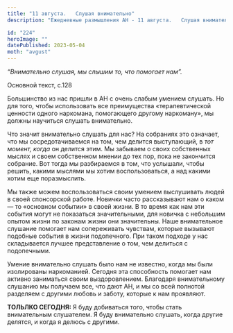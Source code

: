 ```yaml
---
title: "11 августа.   Слушая внимательно"
description: "Ежедневные размышления АН - 11 августа.   Слушая внимательно"

id: "224"
heroImage: ""
datePublished: 2023-05-04
moth: "avgust"
---
```


_“Внимательно слушая, мы слышим то, что помогает нам”._

Основной текст, с.128

Большинство из нас пришли в АН с очень слабым умением слушать. Но для того,
чтобы использовать все преимущества «терапевтической ценности одного
наркомана, помогающего другому наркоману», мы должны научиться слушать
внимательно.

Что значит внимательно слушать для нас? На собраниях это означает, что мы
сосредотачиваемся на том, чем делится выступающий, в _тот момент, когда_ он
делится этим. Мы забываем о своих собственных мыслях и своем собственном
мнении до тех пор, пока не закончится собрание. Вот тогда мы разбираемся в
том, что услышали, чтобы решить, какими мыслями мы хотим воспользоваться, а
над какими хотим еще поразмыслить.

Мы также можем воспользоваться своим умением выслушивать людей в своей
спонсорской работе. Новички часто рассказывают нам о каком — то «основном
событии» в своей жизни. В то время как нам эти события могут не показаться
значительными, для новичка с небольшим опытом жизни по законам жизни они
значительны. Наше внимательное слушание помогает нам сопереживать чувствам,
которые вызывают подобные события в жизни подопечного. При таком подходе у нас
складывается лучшее представление о том, чем делиться с подопечными.

Умение внимательно слушать было нам не известно, когда мы были изолированы
наркоманией. Сегодня эта способность помогает нам активно заниматься своим
выздоровлением. Благодаря внимательному слушанию мы получаем все, что дают АН,
и мы со всей полнотой разделяем с другими любовь и заботу, которые к нам
проявляют.

**ТОЛЬЛКО СЕГОДНЯ:** Я буду добиваться того, чтобы стать внимательным
слушателем. Я буду внимательно слушать, когда другие делятся, и когда я делюсь
с другими.
